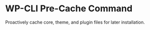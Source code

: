 WP-CLI Pre-Cache Command
========================

Proactively cache core, theme, and plugin files for later installation.
